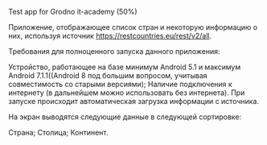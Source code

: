 Test app for Grodno it-academy (50%)

Приложение, отображающее список стран и некоторую информацию о них, используя источник https://restcountries.eu/rest/v2/all.

Требования для полноценного запуска данного приложения:

Устройство, работающее на базе минимум Android 5.1 и максимум Android 7.1.1((Android 8 под большим вопросом, учитывая совместимость со старыми версиями);
Наличие подключения к интернету (в дальнейшем можно использовать без интернета).
При запуске происходит автоматическая загрузка информации с источника.

На экран выводятся следующие данные в следующей сортировке:

Страна;
Столица;
Континент.
